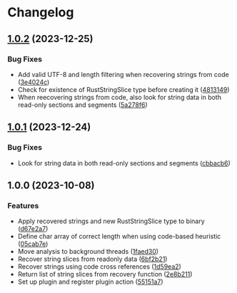 # Changelog

## [1.0.2](https://github.com/cxiao/rust_string_slicer/compare/v1.0.1...v1.0.2) (2023-12-25)


### Bug Fixes

* Add valid UTF-8 and length filtering when recovering strings from code ([3e4024c](https://github.com/cxiao/rust_string_slicer/commit/3e4024ce91a7850207a8b4555bd32843383d4b16))
* Check for existence of RustStringSlice type before creating it ([4813149](https://github.com/cxiao/rust_string_slicer/commit/4813149f05c5d9d1152d20c00e4f851278f19c2d))
* When reecovering strings from code, also look for string data in both read-only sections and segments ([5a278f6](https://github.com/cxiao/rust_string_slicer/commit/5a278f6a1c8ede03fa7c451189c51ded68431881))

## [1.0.1](https://github.com/cxiao/rust_string_slicer/compare/v1.0.0...v1.0.1) (2023-12-24)


### Bug Fixes

* Look for string data in both read-only sections and segments ([cbbacb6](https://github.com/cxiao/rust_string_slicer/commit/cbbacb608e1b840617e03854834b37412ecdbddd))

## 1.0.0 (2023-10-08)


### Features

* Apply recovered strings and new RustStringSlice type to binary ([d67e2a7](https://github.com/cxiao/rust_string_slicer/commit/d67e2a78413cf12325fc80353e5e7cee417e1280))
* Define char array of correct length when using code-based heuristic ([05cab7e](https://github.com/cxiao/rust_string_slicer/commit/05cab7e41235d9657e8b84808b860ca633ef1f70))
* Move analysis to background threads ([1faed30](https://github.com/cxiao/rust_string_slicer/commit/1faed306eef2850d4945fe9b2e4e14b73431cff2))
* Recover string slices from readonly data ([6bf2b21](https://github.com/cxiao/rust_string_slicer/commit/6bf2b2123198a9b22b7d83c732d9829dad49ebf7))
* Recover strings using code cross references ([1d59ea2](https://github.com/cxiao/rust_string_slicer/commit/1d59ea29b375ca0d3ba588d54a091a300762910c))
* Return list of string slices from recovery function ([2e8b211](https://github.com/cxiao/rust_string_slicer/commit/2e8b211436c8018b0a1e03918bc1a4fe6af51d6f))
* Set up plugin and register plugin action ([55151a7](https://github.com/cxiao/rust_string_slicer/commit/55151a79fcf6210903fcdda8fa01841f7a4350d9))
